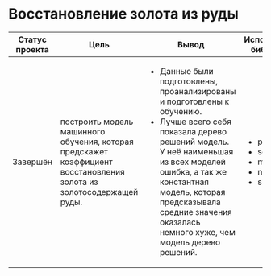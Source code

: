 # Восстановление золота из руды

Статус проекта | Цель | Вывод | Используемые библиотеки
------------- |---------------- | ---------------- | -----------------------
Завершён | построить модель машинного обучения, которая предскажет коэффициент восстановления золота из золотосодержащей руды.| <ul><li>Данные были подготовлены, проанализированы и подготовлены к обучению.</li><li>Лучше всего себя показала дерево решений модель. У неё наименьшая из всех моделей ошибка, а так же константная модель, которая предсказывала средние значения оказалась немного хуже, чем модель дерево решений.</li> | <ul><li>pandas</li><li>seaborn</li><li>matplotlib</li><li>numpy</li><li>sklearn</li>
